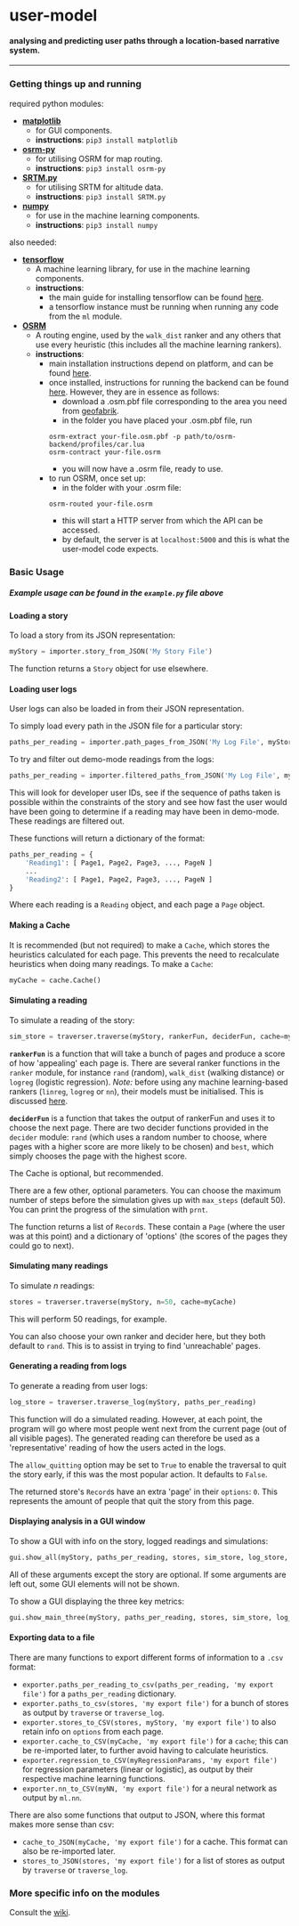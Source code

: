 # **user-model**
#### analysing and predicting user paths through a location-based narrative system.
___

### **Getting things up and running**
required python modules:

- **[matplotlib](https://pypi.python.org/pypi/matplotlib)**
    - for GUI components.
    - **instructions**: `pip3 install matplotlib`
- **[osrm-py](https://pypi.python.org/pypi/osrm-py/)**
    - for utilising OSRM for map routing.
    - **instructions**: `pip3 install osrm-py`
- **[SRTM.py](https://pypi.python.org/pypi/SRTM.py)**
    - for utilising SRTM for altitude data.
    - **instructions**: `pip3 install SRTM.py`
- **[numpy](https://pypi.python.org/pypi/numpy)**
    - for use in the machine learning components.
    - **instructions**: `pip3 install numpy`

also needed:

- **[tensorflow](https://www.tensorflow.org)**
    - A machine learning library, for use in the machine learning components.
    - **instructions**:
        - the main guide for installing tensorflow can be found [here](https://www.tensorflow.org/install/).
        - a tensorflow instance must be running when running any code from the `ml` module.
- **[OSRM](http://project-osrm.org)**
    - A routing engine, used by the `walk_dist` ranker and any others that use every heuristic (this includes all the machine learning rankers).
    - **instructions**:
        - main installation instructions depend on platform, and can be found [here](https://github.com/Project-OSRM/osrm-backend/wiki).
        - once installed, instructions for running the backend can be found [here](https://github.com/Project-OSRM/osrm-backend/wiki/Running-OSRM). However, they are in essence as follows:
            - download a .osm.pbf file corresponding to the area you need from [geofabrik](http://download.geofabrik.de).
            - in the folder you have placed your .osm.pbf file, run
            ```
            osrm-extract your-file.osm.pbf -p path/to/osrm-backend/profiles/car.lua
            osrm-contract your-file.osrm
            ```
            - you will now have a .osrm file, ready to use.
        - to run OSRM, once set up:
            - in the folder with your .osrm file:
            ```
            osrm-routed your-file.osrm
            ```
            - this will start a HTTP server from which the API can be accessed.
            - by default, the server is at `localhost:5000` and this is what the user-model code expects.

### **Basic Usage**

##### *Example usage can be found in the `example.py` file above*

#### **Loading a story**
To load a story from its JSON representation:
```python
myStory = importer.story_from_JSON('My Story File')
```
The function returns a `Story` object for use elsewhere.

#### **Loading user logs**
User logs can also be loaded in from their JSON representation.

To simply load every path in the JSON file for a particular story:
```python
paths_per_reading = importer.path_pages_from_JSON('My Log File', myStory)
```
To try and filter out demo-mode readings from the logs:
```python
paths_per_reading = importer.filtered_paths_from_JSON('My Log File', myStory)
```
This will look for developer user IDs, see if the sequence of paths taken is possible within the constraints of the story and see how fast the user would have been going to determine if a reading may have been in demo-mode. These readings are filtered out.

These functions will return a dictionary of the format:
```python
paths_per_reading = {
    'Reading1': [ Page1, Page2, Page3, ..., PageN ]
    ...
    'Reading2': [ Page1, Page2, Page3, ..., PageN ]
}
```

Where each reading is a `Reading` object, and each page a `Page` object.

#### **Making a Cache**
It is recommended (but not required) to make a `Cache`, which stores the heuristics calculated for each page. This prevents the need to recalculate heuristics when doing many readings. To make a `Cache`:
```python
myCache = cache.Cache()
```

#### **Simulating a reading**
To simulate a reading of the story:
```python
sim_store = traverser.traverse(myStory, rankerFun, deciderFun, cache=myCache)
```
**`rankerFun`** is a function that will take a bunch of pages and produce a score of how 'appealing' each page is. There are several ranker functions in the `ranker` module, for instance `rand` (random), `walk_dist` (walking distance) or `logreg` (logistic regression). *Note:* before using any machine learning-based rankers (`linreg`, `logreg` or `nn`), their models must be initialised. This is discussed [here](https://github.com/charlie-wt/user-model/wiki/Ranker#using-a-machine-learning-ranker).

**`deciderFun`** is a function that takes the output of rankerFun and uses it to choose the next page. There are two decider functions provided in the `decider` module: `rand` (which uses a random number to choose, where pages with a higher score are more likely to be chosen) and `best`, which simply chooses the page with the highest score.

The Cache is optional, but recommended.

There are a few other, optional parameters. You can choose the maximum number of steps before the simulation gives up with `max_steps` (default 50). You can print the progress of the simulation with `prnt`.

The function returns a list of `Record`s. These contain a `Page` (where the user was at this point) and a dictionary of 'options' (the scores of the pages they could go to next).

#### **Simulating many readings**
To simulate *n* readings:
```python
stores = traverser.traverse(myStory, n=50, cache=myCache)
```
This will perform 50 readings, for example.

You can also choose your own ranker and decider here, but they both default to `rand`. This is to assist in trying to find 'unreachable' pages.

#### **Generating a reading from logs**
To generate a reading from user logs:
```python
log_store = traverser.traverse_log(myStory, paths_per_reading)
```
This function will do a simulated reading. However, at each point, the program will go where most people went next from the current page (out of all visible pages). The generated reading can therefore be used as a 'representative' reading of how the users acted in the logs.

The `allow_quitting` option may be set to `True` to enable the traversal to quit the story early, if this was the most popular action. It defaults to `False`.

The returned store's `Record`s have an extra 'page' in their `options`: `0`. This represents the amount of people that quit the story from this page.

#### **Displaying analysis in a GUI window**
To show a GUI with info on the story, logged readings and simulations:
```python
gui.show_all(myStory, paths_per_reading, stores, sim_store, log_store, rankerFun, cache)
```
All of these arguments except the story are optional. If some arguments are left out, some GUI elements will not be shown.

To show a GUI displaying the three key metrics:
```python
gui.show_main_three(myStory, paths_per_reading, stores, sim_store, log_store, rankerFun, cache)
```
#### **Exporting data to a file**
There are many functions to export different forms of information to a `.csv` format:

- `exporter.paths_per_reading_to_csv(paths_per_reading, 'my export file')` for a `paths_per_reading` dictionary.
- `exporter.paths_to_csv(stores, 'my export file')` for a bunch of stores as output by `traverse` or `traverse_log`.
- `exporter.stores_to_CSV(stores, myStory, 'my export file')` to also retain info on `options` from each page.
- `exporter.cache_to_CSV(myCache, 'my export file')` for a `cache`; this can be re-imported later, to further avoid having to calculate heuristics.
- `exporter.regression_to_CSV(myRegressionParams, 'my export file')` for regression parameters (linear or logistic), as output by their respective machine learning functions.
- `exporter.nn_to_CSV(myNN, 'my export file')` for a neural network as output by `ml.nn`.

There are also some functions that output to JSON, where this format makes more sense than csv:

- `cache_to_JSON(myCache, 'my export file')` for a cache. This format can also be re-imported later.
- `stores_to_JSON(stores, 'my export file')` for a list of stores as output by `traverse` or `traverse_log`.

### **More specific info on the modules**
Consult the [wiki](https://github.com/charlie-wt/user-model/wiki).
